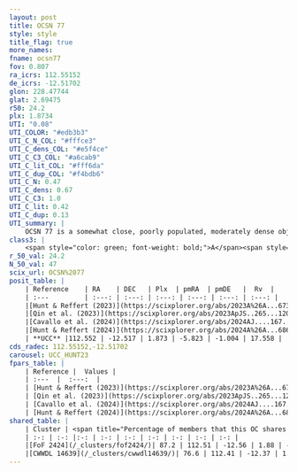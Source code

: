 ```yaml
---
layout: post
title: OCSN 77
style: style
title_flag: true
more_names: 
fname: ocsn77
fov: 0.807
ra_icrs: 112.55152
de_icrs: -12.51702
glon: 228.47744
glat: 2.69475
r50: 24.2
plx: 1.8734
UTI: "0.08"
UTI_COLOR: "#edb3b3"
UTI_C_N_COL: "#fffce3"
UTI_C_dens_COL: "#e5f4ce"
UTI_C_C3_COL: "#a6cab9"
UTI_C_lit_COL: "#fff6da"
UTI_C_dup_COL: "#f4bdb6"
UTI_C_N: 0.47
UTI_C_dens: 0.67
UTI_C_C3: 1.0
UTI_C_lit: 0.42
UTI_C_dup: 0.13
UTI_summary: |
    OCSN 77 is a somewhat close, poorly populated, moderately dense object of very high C3 quality. It was recently reported in the literature.<br><br><span style="color: #99180f; font-weight: bold;">Warning: </span>This is likely a duplicate object, which shares a large percentage of members with at least one previously reported entry.
class3: |
    <span style="color: green; font-weight: bold;">A</span><span style="color: green; font-weight: bold;">A</span>
r_50_val: 24.2
N_50_val: 47
scix_url: OCSN%2077
posit_table: |
    | Reference    | RA    | DEC   | Plx  | pmRA  | pmDE   |  Rv  |
    | :---         | :---: | :---: | :---: | :---: | :---: | :---: |
    |[Hunt & Reffert (2023)](https://scixplorer.org/abs/2023A%26A...673A.114H) | 112.661 | -12.54 | 1.825 | -5.767 | -1.022 | 15.407 |
    |[Qin et al. (2023)](https://scixplorer.org/abs/2023ApJS..265...12Q) | 112.66 | -12.82 | 1.88 | -5.79 | -0.99 | 15.22 |
    |[Cavallo et al. (2024)](https://scixplorer.org/abs/2024AJ....167...12C) | 112.463 | -12.497 | 1.843 | -- | -- | -- |
    |[Hunt & Reffert (2024)](https://scixplorer.org/abs/2024A%26A...686A..42H) | 112.661 | -12.54 | 1.825 | -5.767 | -1.022 | 15.407 |
    | **UCC** |112.552 | -12.517 | 1.873 | -5.823 | -1.004 | 17.558 | 
cds_radec: 112.55152,-12.51702
carousel: UCC_HUNT23
fpars_table: |
    | Reference |  Values |
    | :---  |  :---:  |
    | [Hunt & Reffert (2023)](https://scixplorer.org/abs/2023A%26A...673A.114H) | `AV50=0.128, diffAV50=0.79, MOD50=8.561, logAge50=8.119` |
    | [Qin et al. (2023)](https://scixplorer.org/abs/2023ApJS..265...12Q) | `E(B-V)=0.13, m-M=8.97, logt=8.0` |
    | [Cavallo et al. (2024)](https://scixplorer.org/abs/2024AJ....167...12C) | `AV50=0.45, dMod50=8.7, logAge50=8.1, [Fe/H]50=0.23` |
    | [Hunt & Reffert (2024)](https://scixplorer.org/abs/2024A%26A...686A..42H) | `MassJ=196.978` |
shared_table: |
    | Cluster | <span title="Percentage of members that this OC shares with the ones listed">%</span>   | RA   | DEC   | Plx   | pmRA  | pmDE  | Rv | UTI |
    | :-: | :-: |:-: | :-: | :-: | :-: | :-: | :-: | :-: |
    |[FoF 2424](/_clusters/fof2424/)| 87.2 | 112.51 | -12.56 | 1.88 | -5.81 | -0.99 | 17.56 |0.36 |
    |[CWWDL 14639](/_clusters/cwwdl14639/)| 76.6 | 112.41 | -12.37 | 1.88 | -5.83 | -1.02 | 16.02 |0.08 |
---
```


